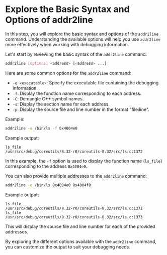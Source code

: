 # Explore the Basic Syntax and Options of addr2line

In this step, you will explore the basic syntax and options of the `addr2line` command. Understanding the available options will help you use `addr2line` more effectively when working with debugging information.

Let's start by reviewing the basic syntax of the `addr2line` command:

```bash
addr2line [options] <address> [<address> ...]
```

Here are some common options for the `addr2line` command:

- `-e <executable>`: Specify the executable file containing the debugging information.
- `-f`: Display the function name corresponding to each address.
- `-C`: Demangle C++ symbol names.
- `-s`: Display the section name for each address.
- `-p`: Display the source file and line number in the format "file:line".

Example:

```bash
addr2line -e /bin/ls -f 0x4004e0
```

Example output:

```
ls_file
/usr/src/debug/coreutils/8.32-r0/coreutils-8.32/src/ls.c:1372
```

In this example, the `-f` option is used to display the function name (`ls_file`) corresponding to the address `0x4004e0`.

You can also provide multiple addresses to the `addr2line` command:

```bash
addr2line -e /bin/ls 0x4004e0 0x4004f0
```

Example output:

```
ls_file
/usr/src/debug/coreutils/8.32-r0/coreutils-8.32/src/ls.c:1372
ls_file
/usr/src/debug/coreutils/8.32-r0/coreutils-8.32/src/ls.c:1373
```

This will display the source file and line number for each of the provided addresses.

By exploring the different options available with the `addr2line` command, you can customize the output to suit your debugging needs.
